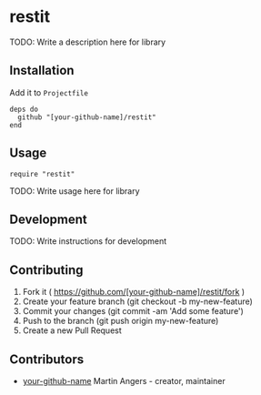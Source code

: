 # restit

TODO: Write a description here for library

## Installation

Add it to `Projectfile`

```crystal
deps do
  github "[your-github-name]/restit"
end
```

## Usage

```crystal
require "restit"
```

TODO: Write usage here for library

## Development

TODO: Write instructions for development

## Contributing

1. Fork it ( https://github.com/[your-github-name]/restit/fork )
2. Create your feature branch (git checkout -b my-new-feature)
3. Commit your changes (git commit -am 'Add some feature')
4. Push to the branch (git push origin my-new-feature)
5. Create a new Pull Request

## Contributors

- [your-github-name](https://github.com/[your-github-name]) Martin Angers - creator, maintainer
